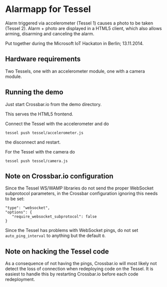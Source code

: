 # Alarmapp for Tessel

Alarm triggered via accelerometer (Tessel 1) causes a photo to be taken (Tessel 2). Alarm + photo are displayed in a HTML5 client, which also allows arming, disarming and canceling the alarm.

Put together during the Microsoft IoT Hackaton in Berlin; 13.11.2014.

## Hardware requirements

Two Tessels, one with an accelerometer module, one with a camera module.

## Running the demo

Just start Crossbar.io from the demo directory.

This serves the HTML5 frontend.

Connect the Tessel with the accelerometer and  do

```
tessel push tessel/accelerometer.js
```

the disconnect and restart.

For the Tessel with the camera do

```
tessel push tessel/camera.js
```



## Note on Crossbar.io configuration

Since the Tessel WS/WAMP libraries do not send the proper WebSocket subprotocol parameters, in the Crossbar configuration ignoring this needs to be set:

```
"type": "websocket",
"options": {
   "require_websocket_subprotocol": false   
} 
```

Since the Tessel has problems with WebSocket pings, do not set `auto_ping_interval` to anything but the default `0`.

## Note on hacking the Tessel code

As a consequence of not having the pings, Crossbar.io will most likely not detect the loss of connection when redeploying code on the Tessel. It is easiest to handle this by restarting Crossbar.io before each code redeployment.